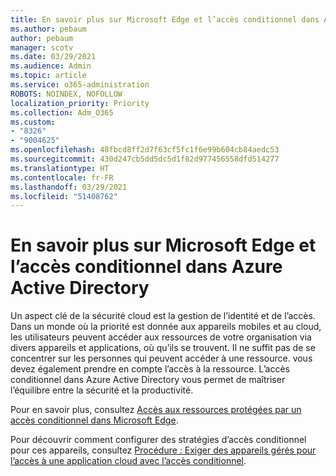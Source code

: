 ```yaml
---
title: En savoir plus sur Microsoft Edge et l’accès conditionnel dans Azure Active Directory
ms.author: pebaum
author: pebaum
manager: scotv
ms.date: 03/29/2021
ms.audience: Admin
ms.topic: article
ms.service: o365-administration
ROBOTS: NOINDEX, NOFOLLOW
localization_priority: Priority
ms.collection: Adm_O365
ms.custom:
- "8326"
- "9004625"
ms.openlocfilehash: 48fbcd8ff2d7f63cf5fc1f6e99b604cb84aedc53
ms.sourcegitcommit: 430d247cb5dd5dc5d1f82d977456558dfd514277
ms.translationtype: HT
ms.contentlocale: fr-FR
ms.lasthandoff: 03/29/2021
ms.locfileid: "51408762"
---
```

# <a name="learn-about-microsoft-edge-and-conditional-access-in-azure-active-directory"></a>En savoir plus sur Microsoft Edge et l’accès conditionnel dans Azure Active Directory

Un aspect clé de la sécurité cloud est la gestion de l’identité et de l’accès. Dans un monde où la priorité est donnée aux appareils mobiles et au cloud, les utilisateurs peuvent accéder aux ressources de votre organisation via divers appareils et applications, où qu’ils se trouvent. Il ne suffit pas de se concentrer sur les personnes qui peuvent accéder à une ressource. vous devez également prendre en compte l’accès à la ressource. L’accès conditionnel dans Azure Active Directory vous permet de maîtriser l’équilibre entre la sécurité et la productivité.

Pour en savoir plus, consultez [Accès aux ressources protégées par un accès conditionnel dans Microsoft Edge](https://go.microsoft.com/fwlink/?linkid=2152158).

Pour découvrir comment configurer des stratégies d’accès conditionnel pour ces appareils, consultez [Procédure : Exiger des appareils gérés pour l’accès à une application cloud avec l’accès conditionnel](https://go.microsoft.com/fwlink/?linkid=2137682).